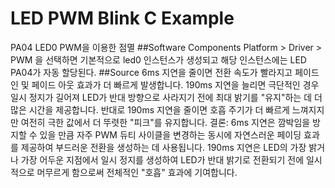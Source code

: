 # LED PWM Blink C Example
PA04 LED0 PWM을 이용한 점멸
##Software Components
Platform > Driver > PWM 을 선택하면 기본적으로 led0 인스턴스가 생성되고
해당 인스턴스에는 LED PA04가 자동 할당된다.
##Source
6ms 지연을 줄이면 전환 속도가 빨라지고 페이드 인 및 페이드 아웃 효과가 더 빠르게 발생합니다.
190ms 지연을 늘리면 극단적인 경우 일시 정지가 길어져 LED가 반대 방향으로 사라지기 전에 최대 밝기를 "유지"하는 데 더 많은 시간을 제공합니다.
반대로 190ms 지연을 줄이면 호흡 주기가 더 빠르게 느껴지지만 여전히 극한 값에서 더 뚜렷한 "피크"를 유지합니다.
결론:
6ms 지연은 깜박임을 방지할 수 있을 만큼 자주 PWM 듀티 사이클을 변경하는 동시에 자연스러운 페이딩 효과를 제공하여 부드러운 전환을 생성하는 데 사용됩니다.
190ms 지연은 LED의 가장 밝거나 가장 어두운 지점에서 일시 정지를 생성하여 LED가 반대 밝기로 전환되기 전에 일시적으로 머무르게 함으로써 전체적인 "호흡" 효과에 기여합니다.


